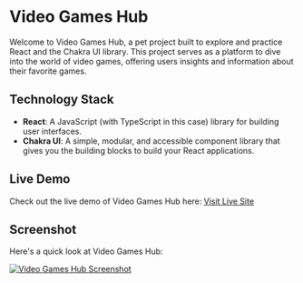 # Video Games Hub

Welcome to Video Games Hub, a pet project built to explore and practice React and the Chakra UI library. This project serves as a platform to dive into the world of video games, offering users insights and information about their favorite games.

## Technology Stack

- **React**: A JavaScript (with TypeScript in this case) library for building user interfaces.
- **Chakra UI**: A simple, modular, and accessible component library that gives you the building blocks to build your React applications.

## Live Demo

Check out the live demo of Video Games Hub here: [Visit Live Site](https://react-videogames-three.vercel.app/)

## Screenshot

Here's a quick look at Video Games Hub:

[![Video Games Hub Screenshot](https://github.com/ek-popkova/react-videogames/assets/111788752/59dac177-1379-4077-980d-1e693f8d2178)](https://react-videogames-three.vercel.app/)



